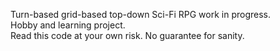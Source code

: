 Turn-based grid-based top-down Sci-Fi RPG work in progress.\
Hobby and learning project.\
Read this code at your own risk. No guarantee for sanity.
